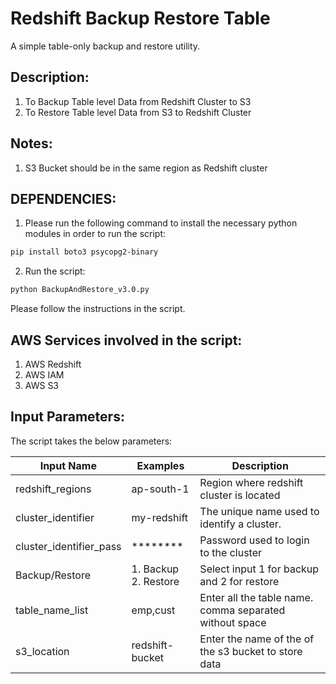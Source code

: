 # Redshift Backup Restore Table

A simple table-only backup and restore utility.

## Description:
       
1. To Backup Table level Data from Redshift Cluster to S3
2. To Restore Table level Data from S3 to Redshift Cluster

## Notes:

1. S3 Bucket should be in the same region as Redshift cluster

## DEPENDENCIES:
	    
1. Please run the following command to install the necessary python modules in order to run the script:

```bash
pip install boto3 psycopg2-binary
``` 

2. Run the script:

```bash
python BackupAndRestore_v3.0.py
```

Please follow the instructions in the script.

## AWS Services involved in the script:

1. AWS Redshift
2. AWS IAM
3. AWS S3

## Input Parameters:

The script takes the below parameters:

| Input Name              | Examples       | Description                                              |
| -------------------     | ---------      | -------------------------------------------------------- |
| redshift_regions        | ap-south-1     | Region where redshift cluster is located                 |
| cluster_identifier      | my-redshift    | The unique name used to identify a cluster.              |
| cluster_identifier_pass | ********       | Password used to login to the cluster                    |
| Backup/Restore          | 1. Backup<br>2. Restore  | Select input 1 for backup and 2 for restore           |
| table_name_list         | emp,cust       | Enter all the table name. comma separated without space  |
| s3_location             | redshift-bucket| Enter the name of the of the s3 bucket to store data     |